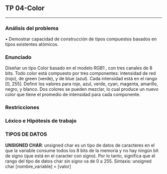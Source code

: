 
## TP 04-Color

---

### Análisis del problema
• Demostrar capacidad de construcción de tipos compuestos basados en tipos
existentes atómicos.
### Enunciado
 
 Diseñar un tipo Color basado en el modelo RGB1
, con tres canales de 8 bits.
Todo color está compuesto por tres componentes: intensidad de red (rojo), de
green (verde), y de blue (azul). Cada intensidad está en el rango [0, 255]. Definir
los valores para rojo, azul, verde, cyan, magenta, amarillo, negro, y blanco. Dos
colores se pueden mezclar, lo cual produce un nuevo color que tiene el promedio
de intensidad para cada componente.

### Restricciones
 

### Léxico e Hipótesis de trabajo

### TIPOS DE DATOS 
  __UNSIGNED CHAR__: unsigned char es un tipo de datos de caracteres en el que la variable consume todos los 8 bits de la memoria y no hay ningún bit de signo (que está en el     caracter con signo). Por lo tanto, significa que el rango del tipo de datos char sin signo va de 0 a 255. Sintaxis: unsigned char [nombre_variable] = [valor]

